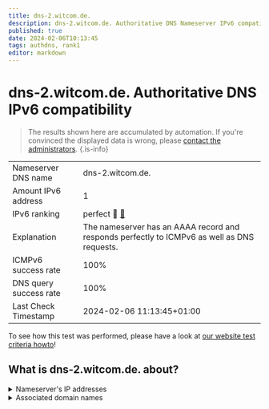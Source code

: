 ```yaml
---
title: dns-2.witcom.de.
description: dns-2.witcom.de. Authoritative DNS Nameserver IPv6 compatibility
published: true
date: 2024-02-06T10:13:45
tags: authdns, rank1
editor: markdown
---
```


# dns-2.witcom.de. Authoritative DNS IPv6 compatibility

> The results shown here are accumulated by automation. If you're convinced the displayed data is wrong, please [contact the administrators](/howto/chat). 
{.is-info}




|   |   |
| - | - |
| Nameserver DNS name | dns-2.witcom.de.
| Amount IPv6 address | 1
| IPv6 ranking | perfect :1st_place_medal: [🔗](/howto/ranking) |
| Explanation | The nameserver has an AAAA record and responds perfectly to ICMPv6 as well as DNS requests. |
| ICMPv6 success rate | 100%|
| DNS query success rate | 100% |
| Last Check Timestamp | 2024-02-06 11:13:45+01:00 |

To see how this test was performed, please have a look at [our website test criteria howto](/howto/testcriteria/authdns)!


## What is dns-2.witcom.de. about?




<details>
<summary>Nameserver's IP addresses</summary>

2a01:5c0:4::4

</details>



<details>
<summary>Associated domain names</summary>

www.ruv.de

</details>
